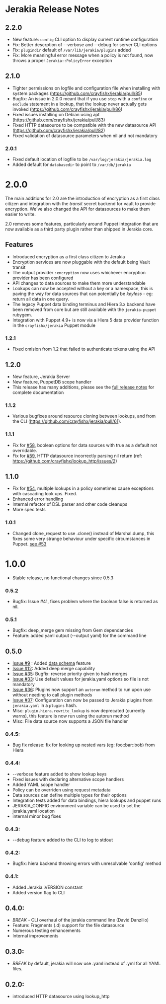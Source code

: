 # Jerakia Release Notes

## 2.2.0
* New feature: `config` CLI option to display current runtime configuration
* Fix: Better descrption of --verbose and --debug for server CLI options
* Fix: `plugindir` default of `/var/lib/jerakia/plugins` added
* Fix: More meaningful error message when a policy is not found, now throws a proper `Jerakia::PolicyError` exception


## 2.1.0
* Tighter permissions on logfile and configuration file when installing with system packages (https://github.com/crayfishx/jerakia/pull/85)
* Bugfix: An issue in 2.0.0 meant that if you use `stop` with a `confine` or `exclude` statement in a lookup, that the lookup never actually gets invoked (https://github.com/crayfishx/jerakia/pull/86)
* Fixed issues installing on Debian using apt (https://github.com/crayfishx/jerakia/pull/83)
* Fixed HTTP datasource to be compatible with the new datasource API (https://github.com/crayfishx/jerakia/pull/82)
* Fixed validation of datasource parameters when nil and not mandatory



### 2.0.1

* Fixed default location of logfile to be `/var/log/jerakia/jerakia.log`
* Added default for `databasedir` to point to `/var/db/jerakia`



# 2.0.0

The main additions for 2.0 are the introduction of encryption as a first class citizen and integration with the _transit_ secret backend for vault to provide encryption.  We've also changed the API for datasources to make them easier to write.

2.0 removes some features, particularly around Puppet integration that are now available as a third party plugin rather than shipped in Jerakia core.
## Features

* Introduced encryption as a first class citizen to Jerakia
* Encryption services are now pluggable with the default being Vault transit
* The output provider `:encryption` now uses whichever encryption provider has been configured
* API changes to data sources to make them more understandable
* Lookups can now be accepted without a key or a namespace, this is paving the way for data sources that can potentially be _keyless_ - eg: return all data in one query.
* The legacy Puppet data binding terminus and Hiera 3.x backend have been removed from core but are still available with the `jerakia-puppet` rubygem.
* Integration with Puppet 4.9+ is now via a Hiera 5 data provider function in the `crayfishx/jerakia` Puppet module

### 1.2.1

* Fixed omision from 1.2 that failed to authenticate tokens using the API


## 1.2.0

* New feature, Jerakia Server
* New feature, PuppetDB scope handler
* This release has many additions, please see the [full release notes](http://jerakia.io/releasenotes/1_2) for complete documentation

### 1.1.2

* Various bugfixes around resource cloning between lookups, and from the CLI (https://github.com/crayfishx/jerakia/pull/61).

### 1.1.1

* Fix for [#58](https://github.com/crayfishx/jerakia/pull/58), boolean options for data sources with true as a default not overridable.
* Fix for [#59](https://github.com/crayfishx/jerakia/pull/59), HTTP datasource incorrectly parsing nil return  (ref: https://github.com/crayfishx/lookup_http/issues/2)


## 1.1.0

* Fix for [#54](https://github.com/crayfishx/jerakia/pull/54), multiple lookups in a policy sometimes cause exceptions with cascading look
ups. Fixed.
* Enhanced error handling
* Internal refactor of DSL parser and other code cleanups
* More spec tests

### 1.0.1

* Changed clone_request to use .clone() instead of Marshal.dump, this fixes some very strange behaviour under specific circumstances in Puppet. [see #53](https://github.com/crayfishx/jerakia/pull/53)

# 1.0.0

* Stable release, no functional changes since 0.5.3


### 0.5.2
* Bugfix: Issue #41, fixes problem where the boolean false is returned as nil.

### 0.5.1
* Bugfix: deep_merge gem missing from Gem dependancies
* Feature: added yaml output (--output yaml) for the command line

## 0.5.0

* [Issue #9](https://github.com/crayfishx/jerakia/issues/9) : Added [data schema](/schema/) feature
* [Issue #12](https://github.com/crayfishx/jerakia/issues/12): Added deep merge capability
* [Issue #35](https://github.com/crayfishx/jerakia/issues/35): Bugfix: reverse priority given to hash merges
* [Issue #33](https://github.com/crayfishx/jerakia/issues/33): Use default values for jerakia.yaml options so file is not mandatory
* [Issue #36](https://github.com/crayfishx/jerakia/issues/36): Plugins now support an `autorun` method to run upon use without needing to call plugin methods
* [Issue #37](https://github.com/crayfishx/jerakia/issues/37): Configuration can now be passed to Jerakia plugins from `jerakia.yaml` in a `plugins` hash.
* Misc: `plugin.hiera.rewrite_lookup` is now deprecated (currently warns), this feature is now run using the autorun method
* Misc: File data source now supports a JSON file handler

###  0.4.5:
*  Bug fix release: fix for looking up nested vars (eg: foo::bar::bob) from Hiera

### 0.4.4:
* --verbose feature added to show lookup keys
* Fixed issues with declaring alternative scope handlers
* Added YAML scope handler
* Policy can be overriden using request metadata
* Data sources can define multiple types for their options 
* Integration tests added for data bindings, hiera lookups and puppet runs
* JERAKIA_CONFIG environment variable can be used to set the jerakia.yaml location
* internal minor bug fixes

### 0.4.3:
* --debug feature added to the CLI to log to stdout

### 0.4.2:
* Bugfix: hiera backend throwing errors with unresolvable 'config' method

### 0.4.1:
* Added Jerakia::VERSION constant
* Added version flag to CLI

## 0.4.0:
* *BREAK* - CLI overhaul of the jerakia command line (David Danzilio)
* Feature: Fragments (.d) support for the file datasource
* Numerous testing enhancements
* Internal improvements

## 0.3.0:
* *BREAK* by default, jerakia will now use .yaml instead of .yml for all YAML files.

## 0.2.0:
* introduced HTTP datasource using lookup_http

